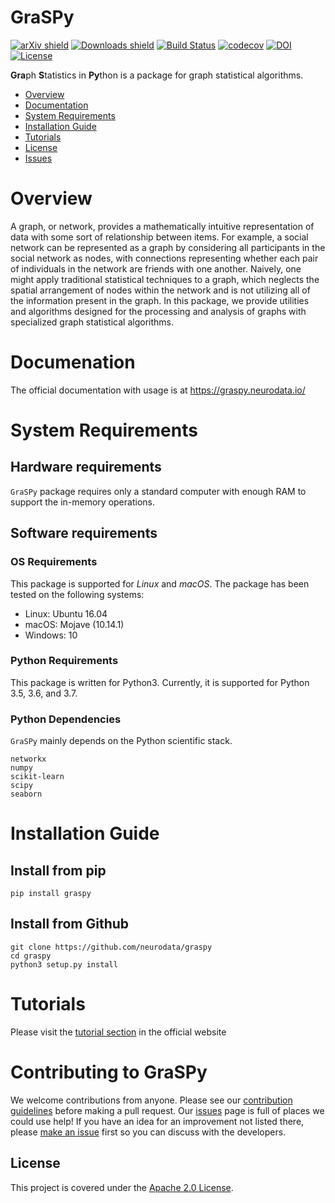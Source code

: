 # GraSPy
[![arXiv shield](https://img.shields.io/badge/arXiv-1904.05329-red.svg?style=flat)](https://arxiv.org/abs/1904.05329)
[![Downloads shield](https://img.shields.io/pypi/dm/graspy.svg)](https://pypi.org/project/graspy/)
[![Build Status](https://travis-ci.org/neurodata/graspy.svg?branch=master)](https://travis-ci.org/neurodata/graspy)
[![codecov](https://codecov.io/gh/neurodata/graspy/branch/master/graph/badge.svg)](https://codecov.io/gh/neurodata/graspy)
[![DOI](https://zenodo.org/badge/147768493.svg)](https://zenodo.org/badge/latestdoi/147768493)
[![License](https://img.shields.io/badge/License-Apache%202.0-blue.svg)](https://opensource.org/licenses/Apache-2.0)


**Gra**ph **S**tatistics in **Py**thon is a package for graph statistical algorithms.

- [Overview](#overview)
- [Documentation](#documentation)
- [System Requirements](#system-requirements)
- [Installation Guide](#installation-guide)
- [Tutorials](#Tutorials)
- [License](#license)
- [Issues](https://github.com/neurodata/graspy/issues)

# Overview
A graph, or network, provides a mathematically intuitive representation of data with some sort of relationship between items. For example, a social network can be represented as a graph by considering all participants in the social network as nodes, with connections representing whether each pair of individuals in the network are friends with one another. Naively, one might apply traditional statistical techniques to a graph, which neglects the spatial arrangement of nodes within the network and is not utilizing all of the information present in the graph. In this package, we provide utilities and algorithms designed for the processing and analysis of graphs with specialized graph statistical algorithms.

# Documenation
The official documentation with usage is at https://graspy.neurodata.io/

# System Requirements
## Hardware requirements
`GraSPy` package requires only a standard computer with enough RAM to support the in-memory operations. 

## Software requirements
### OS Requirements
This package is supported for *Linux* and *macOS*. The package has been tested on the following systems:
+ Linux: Ubuntu 16.04
+ macOS: Mojave (10.14.1)
+ Windows: 10 

### Python Requirements
This package is written for Python3. Currently, it is supported for Python 3.5, 3.6, and 3.7.

### Python Dependencies
`GraSPy` mainly depends on the Python scientific stack.
```
networkx
numpy
scikit-learn
scipy
seaborn
```

# Installation Guide
## Install from pip
```
pip install graspy
```

## Install from Github
```
git clone https://github.com/neurodata/graspy
cd graspy
python3 setup.py install
```

# Tutorials
Please visit the [tutorial section](https://graspy.neurodata.io/tutorial.html) in the official website

# Contributing to GraSPy
We welcome contributions from anyone. Please see our [contribution guidelines](https://github.com/neurodata/graspy/blob/master/CONTRIBUTING.md) before making a pull request. Our 
[issues](https://github.com/neurodata/graspy/issues) page is full of places we could use help! 
If you have an idea for an improvement not listed there, please 
[make an issue](https://github.com/neurodata/graspy/issues/new) first so you can discuss with the 
developers. 

## License
This project is covered under the [Apache 2.0 License](https://github.com/neurodata/graspy/blob/master/LICENSE).
